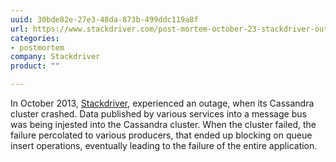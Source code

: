 ```yaml
---
uuid: 30bde82e-27e3-48da-873b-499ddc119a8f
url: https://www.stackdriver.com/post-mortem-october-23-stackdriver-outage/
categories:
- postmortem
company: Stackdriver
product: ""

---
```


In October 2013, [Stackdriver](https://www.stackdriver.com/), experienced an outage, when its Cassandra cluster crashed. Data published by various services into a message bus was being injested into the Cassandra cluster. When the cluster failed, the failure percolated to various producers, that ended up blocking on queue insert operations, eventually leading to the failure of the entire application.
